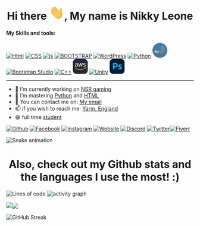 
<h1 align="center"> Hi there <img src="https://raw.githubusercontent.com/ABSphreak/ABSphreak/master/gifs/Hi.gif" width="40px" />, My name is Nikky Leone</h1>




<h4><b>My Skills and tools:</b></h4>





[<img src='https://user-images.githubusercontent.com/96917595/152837779-2ec60249-35ab-4499-8424-0f1474cdfc85.svg' alt='Html' height='40'>](https://en.wikipedia.org/wiki/HTML)  [<img src='https://user-images.githubusercontent.com/96917595/152838083-82733425-fa7b-4939-b890-201a8a3266fe.svg' alt='CSS' height='40'>](https://en.wikipedia.org/wiki/CSS)  [<img src='https://user-images.githubusercontent.com/96917595/152838388-f756e45c-82f1-434d-802c-292668284c6c.svg' alt='js' height='40'>](https://en.wikipedia.org/wiki/JavaScript)  [<img src='https://user-images.githubusercontent.com/96917595/152838685-215a5119-77ae-4a1e-bf89-13d05c921e98.svg' alt='BOOTSTRAP' height='40' >](https://en.wikipedia.org/wiki/Bootstrap_(front-end_framework))  [<img src='https://user-images.githubusercontent.com/96917595/152838976-d7a81ec0-702a-4c0e-9492-cc9989f55174.svg' alt='WordPress' height='40'>](https://en.wikipedia.org/wiki/WordPress) [<img src='https://user-images.githubusercontent.com/96917595/152839303-3945d867-5edd-4ac7-ad00-512b40cacc6b.svg' alt='Python' height='40'>](https://en.wikipedia.org/wiki/Python_(programming_language)) [<img src='https://raw.githubusercontent.com/dgpugliese/MySQL-Icon/main/logo-mysql-26353.png' alt='SQL' height='40'>](https://en.wikipedia.org/wiki/MySQL) [<img src='https://upload.wikimedia.org/wikipedia/commons/9/92/Bootstrap_Studio_Logo.png' alt='Bootstrap Studio' height='40'>](https://en.wikipedia.org/wiki/Bootstrap_Studio) [<img src='https://user-images.githubusercontent.com/108899493/180408312-f2c5a51a-f277-40f0-9948-3f4a4cc29185.png' alt='C++' height='40'>](https://en.wikipedia.org/wiki/C++) [<img src='https://github.com/tandpfun/skill-icons/blob/main/icons/AWS-Dark.svg' alt='AWS' height='40' >](https://en.wikipedia.org/wiki/Amazon_Web_Services) [<img src='https://user-images.githubusercontent.com/108899493/180409149-354bc685-f2f6-4aee-b643-bf09d048ef5c.png' alt='Unity' height='40'>](https://en.wikipedia.org/wiki/Unity_(game_engine)) [<img src='https://github.com/tandpfun/skill-icons/blob/main/icons/Photoshop.svg' alt='Ps' height='40' >](https://en.wikipedia.org/wiki/https://en.wikipedia.org/wiki/Adobe_Photoshop)

- - - - - - - - - - - - - - - - - - - - - - - - - - - - - - - - - - - - - - - - - - - - - - - - - - - - - - - - - - - - - - 



- 🔭 I’m currently working on <a href="https://npmInicola90.github.io">NSR gaming</a>
- 🌱 I’m mastering <a href="https://en.wikipedia.org/wiki/Python_(programming_language)">Python</a> and <a href="https://en.wikipedia.org/wiki/HTML">HTML</a>
- 💬 You can contact me on: <a href="https://mail.google.com/mail/u/0/?to=nicolaleone.commercial@gmail.com&subject=Hey"> My email</a>
- 📫 if you wish to reach me: <a href="https://goo.gl/maps/M2mgvNitzpSE9QhFA"> Yarm, England</a>
- 😄 full time <a href="https://education.github.com/pack">student</a>
 



[<img src='https://user-images.githubusercontent.com/96917595/153748797-e8226337-756e-4878-bc6b-1540de28017f.svg' alt='Github' height='40'>](https://github.com/npmInicola90)  [<img src='https://user-images.githubusercontent.com/96917595/153748687-a2af1e4f-22e0-4226-bae8-6c11451973aa.svg' alt='Facebook' height='40'>](https://www.facebook.com/)  [<img src='https://user-images.githubusercontent.com/96917595/153748616-4ac789a7-80e5-4b1f-8069-fa3046fbe017.svg' alt='Instagram' height='40'>](https://www.instagram.com/dripler_89/)  [<img src='https://user-images.githubusercontent.com/96917595/153748557-130749e2-9474-4099-a44b-0ef81985c011.svg' alt='Website' height='40'>](https://npmInicola90.github.io)  [<img src='https://user-images.githubusercontent.com/96917595/153748506-91b88e03-3127-4e97-a8bc-556e92f7f0c8.svg' alt='Discord' height='40'>](https://discord.gg/nrjefT9d)   [<img src='https://user-images.githubusercontent.com/96917595/153748401-fdd021a2-ba54-4bb8-a04c-01a4ec87329b.svg' alt='Twitter' height='40'>](https://twitter.com/NicolaL29699010)[<img src='https://user-images.githubusercontent.com/96917595/153748959-843260c4-bf62-4300-a060-07a21368588a.png' alt='Fiverr' height='40'>](https://www.fiverr.com/)







![Snake animation](https://github.com/mlarasusan/mlarasusan/blob/output/github-contribution-grid-snake.svg)
  
  
  
  
  <h1 align="center"> Also, check out my Github stats and the languages I use the most! :)</h1>
  
  ![Lines of code](https://img.shields.io/badge/From%20Hello%20World%20I%27ve%20Written-189%20Thousand%20lines%20of%20code-blue) 
![activity graph](https://activity-graph.herokuapp.com/graph?username=npmInicola90&custom_title=Nikky's%20activity%20graph&theme=github-light&hide_border=true)
  
  
 
  <img align="center" src="https://github-readme-stats.vercel.app/api/top-langs/?username=npmInicola90" height='250' /> 
  

  <img align="left" src="https://github-readme-stats.vercel.app/api?username=npmInicola90&show_icons=true&theme=gotham" />
  
  
  ![GitHub Streak](http://github-readme-streak-stats.herokuapp.com?user=npmInicola90&theme=highcontrast&hide_border=true) 


  
  
